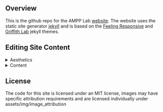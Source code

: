 ## Overview

This is the github repo for the AMPP Lab [website](https://ampp-lab.github.io/lab-website-home). The website uses the static site generator [jekyll](https://jekyllrb.com/) and is based on the [Feeling Responsive](https://github.com/Phlow/feeling-responsive) and [Griffith Lab](https://github.com/griffithlab/griffithlab.org) jekyll themes.

## Editing Site Content 

<details>
<summary>Aesthetics</summary>
  
<br>
  <strong> Team Headshots </strong>
<br>
  :file_folder: <a href="https://github.com/AMPP-Lab/lab-website-home/tree/gh-pages/assets">assets</a>  &rarr; :file_folder: <a href="https://github.com/AMPP-Lab/lab-website-home/tree/gh-pages/assets/img">img</a>  &rarr; :file_folder: <a href="https://github.com/AMPP-Lab/lab-website-home/tree/gh-pages/assets/img/team">team</a>
<br>
  
<br>
  <strong> Site Header Images & Logos </strong>
<br>
  :file_folder: <a href="https://github.com/AMPP-Lab/lab-website-home/tree/gh-pages/images">images</a>
<br>
  
<br>
  <strong> Lab Photo </strong>
<br>
  :file_folder: <a href="https://github.com/AMPP-Lab/lab-website-home/tree/gh-pages/assets">assets</a>  &rarr; :file_folder: <a href="https://github.com/AMPP-Lab/lab-website-home/tree/gh-pages/assets/img">img</a>
  
</details>


<details>
<summary>Content</summary>

<br>
  <strong> Lab News </strong>
<br>
  :file_folder: <a href="https://github.com/AMPP-Lab/lab-website-home/tree/gh-pages/_posts">_posts</a> 
<br>
  
<br>
  <strong> Publications </strong>
<br>
  :file_folder: <a href="https://github.com/AMPP-Lab/lab-website-home/tree/gh-pages/pages">pages</a> &rarr; 
  :page_facing_up: <a href="https://github.com/AMPP-Lab/lab-website-home/blob/gh-pages/pages/publications.md">publications.md</a>
<br>

<br>
  <strong> Research </strong>
<br>
  :file_folder: <a href="https://github.com/AMPP-Lab/lab-website-home/tree/gh-pages/pages">pages</a> &rarr; 
  :page_facing_up: <a href="https://github.com/AMPP-Lab/lab-website-home/blob/gh-pages/pages/research.md">research.md</a>
<br>

<br>
  <strong> Team Bios & CV Links </strong>
<br>
  :file_folder: <a href="https://github.com/AMPP-Lab/lab-website-home/tree/gh-pages/pages">pages</a> &rarr; :page_facing_up: <a href="https://github.com/AMPP-Lab/lab-website-home/blob/gh-pages/pages/team.md">team.md</a>
<br>

<br>
  <strong> <i>Home</i> Page <i>Research Overview</i> Content </strong>
<br>
  :file_folder: <a href="https://github.com/AMPP-Lab/lab-website-home/tree/gh-pages/pages">pages</a> &rarr; :file_folder: <a href="https://github.com/AMPP-Lab/lab-website-home/tree/gh-pages/pages-root-folder">pages-root-folder</a> &rarr; :page_facing_up: <a href="https://github.com/AMPP-Lab/lab-website-home/blob/gh-pages/pages/pages-root-folder/index.md">index.md</a>
<br>
  
<br>
  <strong> <i>Join</i> Page </strong>
<br>
  :file_folder: <a href="https://github.com/AMPP-Lab/lab-website-home/tree/gh-pages/pages">pages</a> &rarr; :page_facing_up: <a href="https://github.com/AMPP-Lab/lab-website-home/blob/gh-pages/pages/join.md">join.md</a>
<br>
  
<br>
  <strong> <i>Participate</i> Page </strong>
<br>
  :file_folder: <a href="https://github.com/AMPP-Lab/lab-website-home/tree/gh-pages/pages">pages</a> &rarr; :page_facing_up: <a href="https://github.com/AMPP-Lab/lab-website-home/blob/gh-pages/pages/participate.md">participate.md</a>
<br>

<br>
  <strong> <i>Contact</i> Page </strong>
<br>
  :file_folder: <a href="https://github.com/AMPP-Lab/lab-website-home/tree/gh-pages/pages">pages</a> &rarr; :page_facing_up: <a href="https://github.com/AMPP-Lab/lab-website-home/blob/gh-pages/pages/contact.md">contact.md</a>
<br>
  
</details>

## License

The code for this site is licensed under an MIT license, images may have specific attribution requirements and are licensed individually under assets/img/image_attribution

